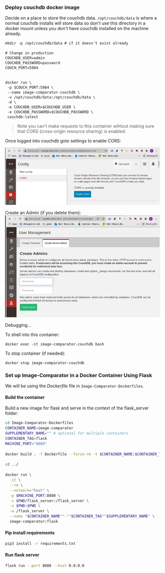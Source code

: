 ### Deploy couchdb docker image
Decide on a place to store the couchdb data. ```/opt/couchdb/data``` is where a normal couchdb installs will store data so don't use this directory in a docker mount unless you don't have couchdb installed on the machine already.
```
mkdir -p /opt/couchdb/data # if it doesn't exist already

# Change in production
COUCHDB_USER=admin
COUCHDB_PASSWORD=password
COUCH_PORT=5984


docker run \
 -p $COUCH_PORT:5984 \
 --name image-comparator-couchdb \
 -v /opt/couchdb/data:/opt/couchdb/data \
 -d \
 -e COUCHDB_USER=$COUCHDB_USER \
 -e COUCHDB_PASSWORD=$COUCHDB_PASSWORD \
 couchdb:latest
```

> Note you can't make requests to this container wihtout making sure that CORS (cross-origin resource sharing) is enabled:

Once logged into couchdb goto settings to enable CORS:

![Initial Setup](../readme_images/couchdb_cors.jpg)

Create an Admin (if you delete them):
![create couch admin](../readme_images/couchdb_create_admin.jpg)

Debugging...

To shell into this container:
```
docker exec -it image-comparator-couchdb bash
```

To stop container (if needed):
```
docker stop image-comparator-couchdb
```

### Set up Image-Comparator in a Docker Container Using Flask

We will be using the *Dockerfile* file in ```Image-Comparator-Dockerfiles```.

#### Build the container

Build a new image for flask and serve in the context of the flask_server folder:
```bash
cd Image-Comparator-Dockerfiles
CONTAINER_NAME=image-comparator
SUPPLEMENTARY_NAME="" # optional for multiple containers
CONTAINER_TAG=flask
MACHINE_PORT="8080"

docker build . -f Dockerfile --force-rm -t $CONTAINER_NAME:$CONTAINER_TAG

cd ../

docker run \
  -it \
  --rm \
  --network="host" \
  -p $MACHINE_PORT:8080 \
  -v $PWD/flask_server:/flask_server \
  -v $PWD:$PWD \
  -w /flask_server \
  --name "$CONTAINER_NAME""-""$CONTAINER_TAG""$SUPPLEMENTARY_NAME" \
  image-comparator:flask
```

#### Pip install requirements
```bash
pip3 install -r requirements.txt
```

#### Run flask server
```bash
flask run --port 8080 --host 0.0.0.0
```

